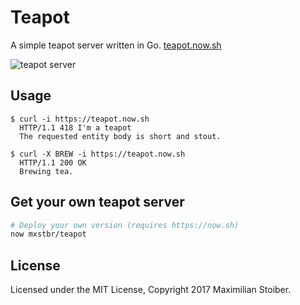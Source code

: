 # Teapot

A simple teapot server written in Go. [teapot.now.sh](https://teapot.now.sh)

![teapot server](https://user-images.githubusercontent.com/7525670/29248631-3298c1c4-801d-11e7-8619-2caef2ff15aa.png)

## Usage

```
$ curl -i https://teapot.now.sh
  HTTP/1.1 418 I'm a teapot
  The requested entity body is short and stout.

$ curl -X BREW -i https://teapot.now.sh
  HTTP/1.1 200 OK
  Brewing tea.
```

## Get your own teapot server

```sh
# Deploy your own version (requires https://now.sh)
now mxstbr/teapot
```

## License

Licensed under the MIT License, Copyright 2017 Maximilian Stoiber.
